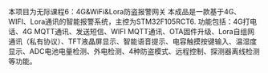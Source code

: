 本项目为无际课程6：4G&WiFi&Lora防盗报警网关
本成品是一款基于4G、WIFI、Lora通讯的智能报警系统，主控为STM32F105RCT6.
功能包括：4G打电话、4G MQTT通讯、发送短信、WIFI MQTT通讯、OTA固件升级、Lora自组网通讯（私有协议）、TFT液晶屏显示、智能语音提示、电容触摸按键输入、温湿度显示、ADC电池电量检测、外电检测、4种防盗模式、远程控制、探测器离线检测等功能。
